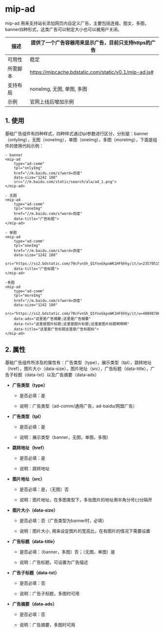 # mip-ad

mip-ad 用来支持站长添加网页内自定义广告，主要包括连接、图文，多图，banner四种形式，这类广告可以制定大小也可以被用户关闭。

描述|提供了一个广告容器用来显示广告，目前只支持https的广告
----|----
可用性|稳定
所需脚本|https://mipcache.bdstatic.com/static/v0.1/mip-ad.js#
支持布局|noneImg, 无图, 单图, 多图 
示例|官网上线后增加示例

## 1. 使用

基础广告组件有四种样式，四种样式通过tpl参数进行区分，分别是：banner（onlyImg），无图（noneImg），单图（oneImg），多图（moreImg），下面是组件的使用代码示例：

```
- banner
<mip-ad 
    type="ad-comm"
    tpl="onlyImg" 
    href="//m.baidu.com/s?word=百度" 
    data-size="1242 180" 
    src="//m.baidu.com/static/search/ala/ad_1.png">
</mip-ad>

- 无图
<mip-ad 
    type="ad-comm"
    tpl="noneImg" 
    href="//m.baidu.com/s?word=百度" 
    data-title="广告标题">
</mip-ad>

- 单图
<mip-ad 
    type="ad-comm"
    tpl="oneImg" 
    href="//m.baidu.com/s?word=百度" 
    data-size="1242 180" 
    src="https://ss2.bdstatic.com/70cFvnSh_Q1YnxGkpoWK1HF6hhy/it/u=2357051511,2286288825&fm=11&gp=0.jpg" 
    data-title="广告标题">
</mip-ad>

-多图
<mip-ad 
    type="ad-comm"
    tpl="moreImg" 
    href="//m.baidu.com/s?word=百度" 
    data-size="1242 180" 
    src="https://ss2.bdstatic.com/70cFvnSh_Q1YnxGkpoWK1HF6hhy/it/u=4009078664,3186400936&fm=111&gp=0.jpg;https://ss2.bdstatic.com/70cFvnSh_Q1YnxGkpoWK1HF6hhy/it/u=521986262,2379149184&fm=21&gp=0.jpg;https://ss1.bdstatic.com/70cFuXSh_Q1YnxGkpoWK1HF6hhy/it/u=195400779,4163278668&fm=21&gp=0.jpg" 
    data-ads="这里是广告摘要;这里是广告摘要" 
    data-txt="这里是图片标题;这里是图片标题;这里是图片标题啊啊啊"
    data-title="这里是广告标题这里是广告标题标">
</mip-ad>
```

## 2. 属性

基础广告组件所涉及的属性有：广告类型（type），展示类型（tpl），跳转地址（href），图片大小（data-size），图片地址（src），广告标题（data-title），广告子标题（data-txt）以及广告摘要（data-ads）

- **广告类型（type）**
    
    - 是否必填：是

    - 说明：广告类型（ad-comm/通用广告，ad-baidu/网盟广告）

- **广告类型（tpl）**
    
    - 是否必填：是

    - 说明：展示类型（banner，无图，单图，多图）

- **跳转地址（href）**

    - 是否必填：是

    - 说明：跳转地址

- **图片地址（src）**

    - 是否必填：是，（无图）否

    - 说明：图片地址，在多图类型下，多张图片的地址用半角分号(;)分隔开

- **图片大小（data-size）**

    - 是否必填：否（广告类型为banner时，必填）

    - 说明：图片大小, 用来设定图片的宽高比，在有图片的情况下需要设置

- **广告标题（data-title）**

    - 是否必填：（banner，多图）否；（无图，单图）是

    - 说明：广告标题，可设置为广告描述

- **广告子标题（data-txt）**
    
    - 是否必填：否

    - 说明：广告子标题，多图时可用

- **广告摘要（data-ads）**

	- 是否必填：否

    - 说明：广告摘要，多图时可用

